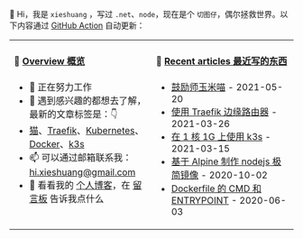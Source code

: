 👋 Hi，我是 `xieshuang` ，写过 `.net`、`node`，现在是个 `切图仔`，偶尔拯救世界。以下内容通过 [GitHub Action](https://github.com/shalldie/shalldie/actions) 自动更新：

<table>
<tr>
<td valign="top" width="50%">

#### 📜 [Overview 概览](https://nosaid.com/about)

<!-- overview starts -->
-   🔭 正在努力工作
-   🤔 遇到感兴趣的都想去了解，最新的文章标签是：👇
-   [猫](https://nosaid.com/article?label=%E7%8C%AB)、[Traefik](https://nosaid.com/article?label=Traefik)、[Kubernetes](https://nosaid.com/article?label=Kubernetes)、[Docker](https://nosaid.com/article?label=Docker)、[k3s](https://nosaid.com/article?label=k3s)
-   📫 可以通过邮箱联系我： hi.xieshuang@gmail.com
-   💬 看看我的 [个人博客](https://nosaid.com)，在 [留言板](https://nosaid.com/message) 告诉我点什么
<!-- overview ends -->

<img width="500" height="1">

</td>
<td valign="top" width="50%">

#### 📘 [Recent articles 最近写的东西](https://nosaid.com/article)

<!-- blog starts -->

-   [鼓励师玉米喵](https://nosaid.com/article/yumi-miao) - 2021-05-20
-   [使用 Traefik 边缘路由器](https://nosaid.com/article/use-traefik) - 2021-03-26
-   [在 1 核 1G 上使用 k3s](https://nosaid.com/article/k3s-in-1core1g) - 2021-03-15
-   [基于 Alpine 制作 nodejs 极简镜像](https://nosaid.com/article/nodejs-image-with-alpine) - 2020-10-02
-   [Dockerfile 的 CMD 和 ENTRYPOINT](https://nosaid.com/article/cmd-entrypoint-in-dockerfile) - 2020-06-03
<!-- blog ends -->

<img width="500" height="1">

</td>
</tr>
</table>